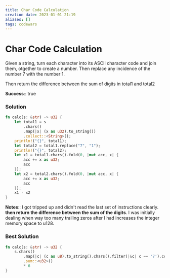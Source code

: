 ```yaml
---
title: Char Code Calculation
creation date: 2023-01-01 21:19
aliases: []
tags: codewars 
---
```

# Char Code Calculation
Given a string, turn each character into its ASCII character code and join them, otgether to create a number. Then replace any incidence of the number 7 with the number 1.

Then return the difference between the sum of digits in total1 and total2


**Success**:: true

### Solution
```Rust
fn calc(s: &str) -> u32 {
    let total1 = s
        .chars()
        .map(|x| (x as u32).to_string())
        .collect::<String>();
    println!("{}", total1);
    let total2 = total1.replace("7", "1");
    println!("{}", total2);
    let x1 = total1.chars().fold(0, |mut acc, x| {
        acc += x as u32;
        acc
    });
    let x2 = total2.chars().fold(0, |mut acc, x| {
        acc += x as u32;
        acc
    });
    x1 - x2
}
```

**Notes**:: I got tripped up and didn't read the last set of instructions clearly. **then return the difference between the sum of the digits**. I was initially dealing when way too many trailing zeros after I had increases the integer memory space to u128.

### Best Solution
```Rust
fn calc(s: &str) -> u32 {
    s.chars()
        .map(|c| (c as u8).to_string().chars().filter(|&c| c == '7').count() as u32)
        .sum::<u32>()
        * 6
}
```